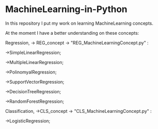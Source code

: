 # MachineLearning-in-Python

  In this repository I put my work on learning MachineLearning concepts.

  At the moment I have a better understanding on these concepts:

  Regression, -> REG_concept -> "REG_MachineLearningConcept.py" :
  
->SimpleLinearRegression;

->MultipleLinearRegression;

->PolinomyalRegression;

->SupportVectorRegression;

->DecisionTreeRegression;

->RandomForestRegression;

  Classification, ->CLS_concept -> "CLS_MachineLearningConcept.py" :
 
 ->LogisticRegression;
